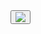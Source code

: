 <div>
 <button onclick="regen()">
  <img src="{{site.baseurl}}/images/wheele.jpg" id="wheel">
 </button>
</div>


<script>
  function getRandomInt(max) {
    return Math.floor(Math.random()*max);
  }
</script>

<script>
  function regen() {
    const image = document.getElementById('wheel');

    var rando;
    rando = Math.floor(Math.random()*3);
    if (rando == 0)
    {
      image.src = "{{site.baseurl}}/images/hat.png";
    } else if (rando == 1)
    {
      image.src = "{{site.baseurl}}/images/shirt.jpg";
    } else {
      image.src = "{{site.baseurl}}/images/bottle.jpg";
    }
   setTimeout(function() {
   image.src = "{{site.baseurl}}/images/wheele.jpg";
}, 3000);
  }
</script>
